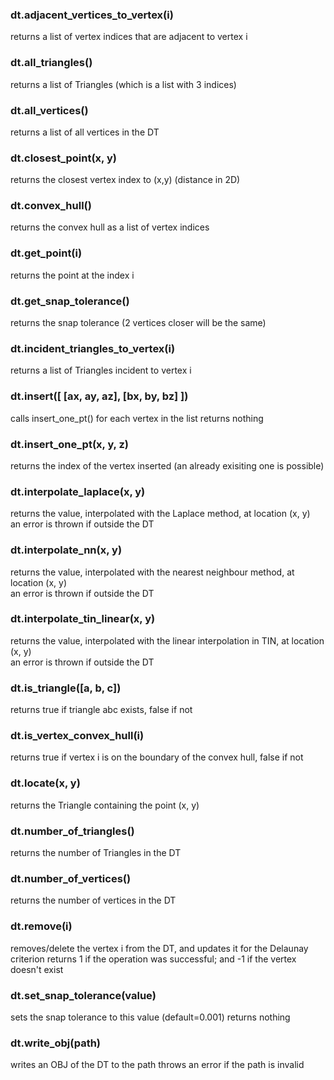 
### dt.adjacent_vertices_to_vertex(i)
  returns a list of vertex indices that are adjacent to vertex i

### dt.all_triangles()                 
  returns a list of Triangles (which is a list with 3 indices)

### dt.all_vertices()                  
  returns a list of all vertices in the DT

### dt.closest_point(x, y)                 
  returns the closest vertex index to (x,y) (distance in 2D)

### dt.convex_hull()                   
  returns the convex hull as a list of vertex indices

### dt.get_point(i)
  returns the point at the index i                     

### dt.get_snap_tolerance()            
  returns the snap tolerance (2 vertices closer will be the same)

### dt.incident_triangles_to_vertex(i)  
  returns a list of Triangles incident to vertex i

### dt.insert([ [ax, ay, az], [bx, by, bz] ])
  calls insert_one_pt() for each vertex in the list
  returns nothing                        

### dt.insert_one_pt(x, y, z)   
  returns the index of the vertex inserted (an already exisiting one is possible)             

### dt.interpolate_laplace(x, y)
  returns the value, interpolated with the Laplace method, at location (x, y)  
  an error is thrown if outside the DT         

### dt.interpolate_nn(x, y)       
  returns the value, interpolated with the nearest neighbour method, at location (x, y)  
  an error is thrown if outside the DT         

### dt.interpolate_tin_linear(x, y) 
  returns the value, interpolated with the linear interpolation in TIN, at location (x, y)  
  an error is thrown if outside the DT         

### dt.is_triangle([a, b, c])
  returns true if triangle abc exists, false if not

### dt.is_vertex_convex_hull(i)
  returns true if vertex i is on the boundary of the convex hull, false if not   

### dt.locate(x, y)
  returns the Triangle containing the point (x, y)

### dt.number_of_triangles()
  returns the number of Triangles in the DT

### dt.number_of_vertices()
  returns the number of vertices in the DT

### dt.remove(i)
  removes/delete the vertex i from the DT, and updates it for the Delaunay criterion
  returns 1 if the operation was successful; and -1 if the vertex doesn't exist

### dt.set_snap_tolerance(value)
  sets the snap tolerance to this value (default=0.001)
  returns nothing

### dt.write_obj(path)
  writes an OBJ of the DT to the path
  throws an error if the path is invalid
